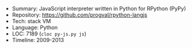 * Summary:    JavaScript interpreter written in Python for RPython (PyPy)
* Repository: https://github.com/progval/rpython-langjs
* Tech:       stack VM
* Language:   Python
* LOC:        7189 (`cloc py-js.py js`)
* Timeline:   2009-2013
